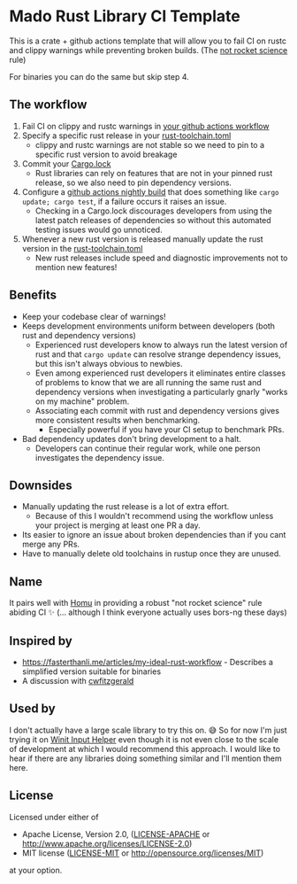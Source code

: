 # Mado Rust Library CI Template

This is a crate + github actions template that will allow you to fail CI on rustc and clippy warnings while preventing broken builds. (The [not rocket science](https://graydon2.dreamwidth.org/1597.html) rule)

For binaries you can do the same but skip step 4.

## The workflow

1. Fail CI on clippy and rustc warnings in [your github actions workflow](/.github/workflows/testing.yml#L56)
2. Specify a specific rust release in your [rust-toolchain.toml](/rust-toolchain.toml#L2)
    + clippy and rustc warnings are not stable so we need to pin to a specific rust version to avoid breakage
3. Commit your [Cargo.lock](/Cargo.lock)
    + Rust libraries can rely on features that are not in your pinned rust release, so we also need to pin dependency versions.
4. Configure a [github actions nightly build](/.github/workflows/nightly_deps_check.yml) that does something like `cargo update; cargo test`, if a failure occurs it raises an issue.
    + Checking in a Cargo.lock discourages developers from using the latest patch releases of dependencies so without this automated testing issues would go unnoticed.
5. Whenever a new rust version is released manually update the rust version in the [rust-toolchain.toml](/rust-toolchain.toml#L2)
    + New rust releases include speed and diagnostic improvements not to mention new features!

## Benefits

+ Keep your codebase clear of warnings!
+ Keeps development environments uniform between developers (both rust and dependency versions)
  + Experienced rust developers know to always run the latest version of rust and that `cargo update` can resolve strange dependency issues, but this isn't always obvious to newbies.
  + Even among experienced rust developers it eliminates entire classes of problems to know that we are all running the same rust and dependency versions when investigating a particularly gnarly "works on my machine" problem.
  + Associating each commit with rust and dependency versions gives more consistent results when benchmarking.
    + Especially powerful if you have your CI setup to benchmark PRs.
+ Bad dependency updates don't bring development to a halt.
  + Developers can continue their regular work, while one person investigates the dependency issue.

## Downsides

+ Manually updating the rust release is a lot of extra effort.
  + Because of this I wouldn't recommend using the workflow unless your project is merging at least one PR a day.
+ Its easier to ignore an issue about broken dependencies than if you cant merge any PRs.
+ Have to manually delete old toolchains in rustup once they are unused.

## Name

It pairs well with [Homu](https://github.com/barosl/homu) in providing a robust "not rocket science" rule abiding CI ✨ (... although I think everyone actually uses bors-ng these days)

## Inspired by

+ https://fasterthanli.me/articles/my-ideal-rust-workflow - Describes a simplified version suitable for binaries
+ A discussion with [cwfitzgerald](https://github.com/cwfitzgerald)

## Used by

I don't actually have a large scale library to try this on. 😅
So for now I'm just trying it on [Winit Input Helper](https://github.com/rukai/winit_input_helper) even though it is not even close to the scale of development at which I would recommend this approach.
I would like to hear if there are any libraries doing something similar and I'll mention them here.

## License

Licensed under either of

 * Apache License, Version 2.0, ([LICENSE-APACHE](LICENSE-APACHE) or http://www.apache.org/licenses/LICENSE-2.0)
 * MIT license ([LICENSE-MIT](LICENSE-MIT) or http://opensource.org/licenses/MIT)

at your option.
